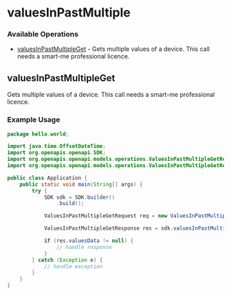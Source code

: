 # valuesInPastMultiple

### Available Operations

* [valuesInPastMultipleGet](#valuesinpastmultipleget) - Gets multiple values of a device. This call needs a smart-me professional licence.

## valuesInPastMultipleGet

Gets multiple values of a device. This call needs a smart-me professional licence.

### Example Usage

```java
package hello.world;

import java.time.OffsetDateTime;
import org.openapis.openapi.SDK;
import org.openapis.openapi.models.operations.ValuesInPastMultipleGetRequest;
import org.openapis.openapi.models.operations.ValuesInPastMultipleGetResponse;

public class Application {
    public static void main(String[] args) {
        try {
            SDK sdk = SDK.builder()
                .build();

            ValuesInPastMultipleGetRequest req = new ValuesInPastMultipleGetRequest(OffsetDateTime.parse("2022-02-08T08:59:54.184Z"), "rem", 26522, OffsetDateTime.parse("2021-02-14T22:16:10.503Z"));            

            ValuesInPastMultipleGetResponse res = sdk.valuesInPastMultiple.valuesInPastMultipleGet(req);

            if (res.valuesData != null) {
                // handle response
            }
        } catch (Exception e) {
            // handle exception
        }
    }
}
```
